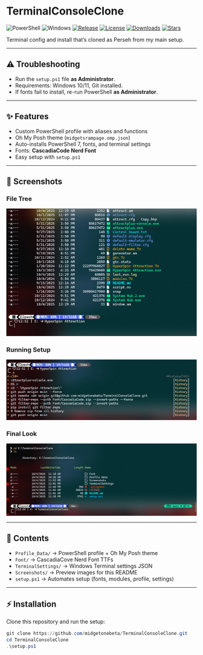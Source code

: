# TerminalConsoleClone

![PowerShell](https://img.shields.io/badge/PowerShell-7%2B-blue?logo=powershell)
![Windows](https://img.shields.io/badge/Windows-10%2F11-lightgrey?logo=windows)
[![Release](https://img.shields.io/github/v/release/midgetonebeta/TerminalConsoleClone?color=green&logo=github)](https://github.com/midgetonebeta/TerminalConsoleClone/releases/latest)
[![License](https://img.shields.io/github/license/midgetonebeta/TerminalConsoleClone)](LICENSE)
[![Downloads](https://img.shields.io/github/downloads/midgetonebeta/TerminalConsoleClone/total?logo=github)](https://github.com/midgetonebeta/TerminalConsoleClone/releases)
[![Stars](https://img.shields.io/github/stars/midgetonebeta/TerminalConsoleClone?style=social)](https://github.com/midgetonebeta/TerminalConsoleClone/stargazers)

Terminal config and install that’s cloned as Perseh from my main setup.

---

## ⚠️ Troubleshooting

- Run the `setup.ps1` file **as Administrator**.
- Requirements: Windows 10/11, Git installed.
- If fonts fail to install, re-run PowerShell **as Administrator**.

---

## ✨ Features

- Custom PowerShell profile with aliases and functions
- Oh My Posh theme (`midgetsrampage.omp.json`)
- Auto-installs PowerShell 7, fonts, and terminal settings
- Fonts: **CascadiaCode Nerd Font**
- Easy setup with `setup.ps1`

---

## 📸 Screenshots

### File Tree

![File Tree](Screenshots/Screenshot.png)

### Running Setup

![Running Setup](Screenshots/Screenshot_1.png)

### Final Look

![Final Look](Screenshots/Screenshot_3.png)

---

## 📂 Contents

- `Profile_Data/` → PowerShell profile + Oh My Posh theme
- `Font/` → CascadiaCove Nerd Font TTFs
- `TerminalSettings/` → Windows Terminal settings JSON
- `Screenshots/` → Preview images for this README
- `setup.ps1` → Automates setup (fonts, modules, profile, settings)

---

## ⚡ Installation

Clone this repository and run the setup:

```powershell
git clone https://github.com/midgetonebeta/TerminalConsoleClone.git
cd TerminalConsoleClone
.\setup.ps1
```
